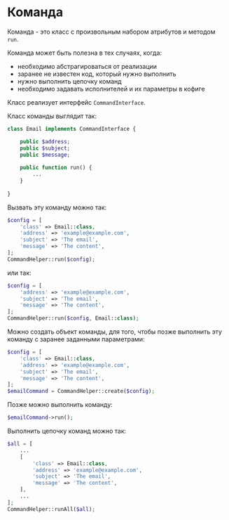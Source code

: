 Команда
===

Команда - это класс с произвольным набором атрибутов и методом `run`.

Команда может быть полезна в тех случаях, когда:

* необходимо абстрагироваться от реализации
* заранее не известен код, который нужно выполнить
* нужно выполнить цепочку команд
* необходимо задавать исполнителей и их параметры в кофиге

Класс реализует интерфейс `CommandInterface`.

Класс команды выглядит так:

```php
class Email implements CommandInterface {

	public $address;
	public $subject;
	public $message;
	
	public function run() {
		...
	}
	
}
```

Вызвать эту команду можно так:

```php
$config = [
	'class' => Email::class,
	'address' => 'example@example.com',
	'subject' => 'The email',
	'message' => 'The content',
];
CommandHelper::run($config);
```

или так:

```php
$config = [
	'address' => 'example@example.com',
	'subject' => 'The email',
	'message' => 'The content',
];
CommandHelper::run($config, Email::class);
```

Можно создать объект команды, для того, чтобы позже выполнить эту команду с заранее заданными параметрами:

```php
$config = [
	'class' => Email::class,
	'address' => 'example@example.com',
	'subject' => 'The email',
	'message' => 'The content',
];
$emailCommand = CommandHelper::create($config);
```

Позже можно выполнить команду:

```php
$emailCommand->run();
```

Выполнить цепочку команд можно так:

```php
$all = [
	...
	[
		'class' => Email::class,
		'address' => 'example@example.com',
		'subject' => 'The email',
		'message' => 'The content',
	],
	...
];
CommandHelper::runAll($all);
```
